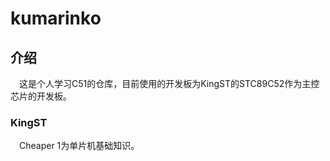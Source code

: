 # kumarinko

## 介绍

&emsp;这是个人学习C51的仓库，目前使用的开发板为KingST的STC89C52作为主控芯片的开发板。

### KingST

&emsp;Cheaper 1为单片机基础知识。
